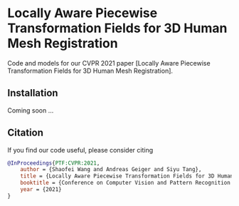 # Locally Aware Piecewise Transformation Fields for 3D Human Mesh Registration
Code and models for our CVPR 2021 paper [Locally Aware Piecewise Transformation Fields for 3D Human Mesh Registration].

## Installation
Coming soon ...

## Citation
If you find our code useful, please consider citing

```bibtex
@InProceedings{PTF:CVPR:2021,
    author = {Shaofei Wang and Andreas Geiger and Siyu Tang},
    title = {Locally Aware Piecewise Transformation Fields for 3D Human Mesh Registration},
    booktitle = {Conference on Computer Vision and Pattern Recognition (CVPR)},
    year = {2021}
}
```

